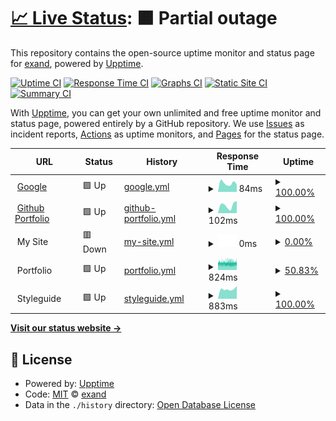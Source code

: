 # [📈 Live Status](https://exand.github.io/upptime): <!--live status--> **🟧 Partial outage**

This repository contains the open-source uptime monitor and status page for [exand](https://exand.github.io/upptime), powered by [Upptime](https://github.com/upptime/upptime).

[![Uptime CI](https://github.com/exand/upptime/workflows/Uptime%20CI/badge.svg)](https://github.com/exand/upptime/actions?query=workflow%3A%22Uptime+CI%22)
[![Response Time CI](https://github.com/exand/upptime/workflows/Response%20Time%20CI/badge.svg)](https://github.com/exand/upptime/actions?query=workflow%3A%22Response+Time+CI%22)
[![Graphs CI](https://github.com/exand/upptime/workflows/Graphs%20CI/badge.svg)](https://github.com/exand/upptime/actions?query=workflow%3A%22Graphs+CI%22)
[![Static Site CI](https://github.com/exand/upptime/workflows/Static%20Site%20CI/badge.svg)](https://github.com/exand/upptime/actions?query=workflow%3A%22Static+Site+CI%22)
[![Summary CI](https://github.com/exand/upptime/workflows/Summary%20CI/badge.svg)](https://github.com/exand/upptime/actions?query=workflow%3A%22Summary+CI%22)

With [Upptime](https://upptime.js.org), you can get your own unlimited and free uptime monitor and status page, powered entirely by a GitHub repository. We use [Issues](https://github.com/exand/upptime/issues) as incident reports, [Actions](https://github.com/exand/upptime/actions) as uptime monitors, and [Pages](https://exand.github.io/upptime) for the status page.

<!--start: status pages-->
<!-- This summary is generated by Upptime (https://github.com/upptime/upptime) -->
<!-- Do not edit this manually, your changes will be overwritten -->
<!-- prettier-ignore -->
| URL | Status | History | Response Time | Uptime |
| --- | ------ | ------- | ------------- | ------ |
| <img alt="" src="https://favicons.githubusercontent.com/www.google.com" height="13"> [Google](https://www.google.com) | 🟩 Up | [google.yml](https://github.com/exand/upptime/commits/HEAD/history/google.yml) | <details><summary><img alt="Response time graph" src="./graphs/google/response-time-week.png" height="20"> 84ms</summary><br><a href="https://exand.github.io/upptime/history/google"><img alt="Response time 84" src="https://img.shields.io/endpoint?url=https%3A%2F%2Fraw.githubusercontent.com%2Fexand%2Fupptime%2FHEAD%2Fapi%2Fgoogle%2Fresponse-time.json"></a><br><a href="https://exand.github.io/upptime/history/google"><img alt="24-hour response time 72" src="https://img.shields.io/endpoint?url=https%3A%2F%2Fraw.githubusercontent.com%2Fexand%2Fupptime%2FHEAD%2Fapi%2Fgoogle%2Fresponse-time-day.json"></a><br><a href="https://exand.github.io/upptime/history/google"><img alt="7-day response time 84" src="https://img.shields.io/endpoint?url=https%3A%2F%2Fraw.githubusercontent.com%2Fexand%2Fupptime%2FHEAD%2Fapi%2Fgoogle%2Fresponse-time-week.json"></a><br><a href="https://exand.github.io/upptime/history/google"><img alt="30-day response time 90" src="https://img.shields.io/endpoint?url=https%3A%2F%2Fraw.githubusercontent.com%2Fexand%2Fupptime%2FHEAD%2Fapi%2Fgoogle%2Fresponse-time-month.json"></a><br><a href="https://exand.github.io/upptime/history/google"><img alt="1-year response time 84" src="https://img.shields.io/endpoint?url=https%3A%2F%2Fraw.githubusercontent.com%2Fexand%2Fupptime%2FHEAD%2Fapi%2Fgoogle%2Fresponse-time-year.json"></a></details> | <details><summary><a href="https://exand.github.io/upptime/history/google">100.00%</a></summary><a href="https://exand.github.io/upptime/history/google"><img alt="All-time uptime 100.00%" src="https://img.shields.io/endpoint?url=https%3A%2F%2Fraw.githubusercontent.com%2Fexand%2Fupptime%2FHEAD%2Fapi%2Fgoogle%2Fuptime.json"></a><br><a href="https://exand.github.io/upptime/history/google"><img alt="24-hour uptime 100.00%" src="https://img.shields.io/endpoint?url=https%3A%2F%2Fraw.githubusercontent.com%2Fexand%2Fupptime%2FHEAD%2Fapi%2Fgoogle%2Fuptime-day.json"></a><br><a href="https://exand.github.io/upptime/history/google"><img alt="7-day uptime 100.00%" src="https://img.shields.io/endpoint?url=https%3A%2F%2Fraw.githubusercontent.com%2Fexand%2Fupptime%2FHEAD%2Fapi%2Fgoogle%2Fuptime-week.json"></a><br><a href="https://exand.github.io/upptime/history/google"><img alt="30-day uptime 100.00%" src="https://img.shields.io/endpoint?url=https%3A%2F%2Fraw.githubusercontent.com%2Fexand%2Fupptime%2FHEAD%2Fapi%2Fgoogle%2Fuptime-month.json"></a><br><a href="https://exand.github.io/upptime/history/google"><img alt="1-year uptime 100.00%" src="https://img.shields.io/endpoint?url=https%3A%2F%2Fraw.githubusercontent.com%2Fexand%2Fupptime%2FHEAD%2Fapi%2Fgoogle%2Fuptime-year.json"></a></details>
| <img alt="" src="https://favicons.githubusercontent.com/exand.github.io" height="13"> [Github Portfolio](https://exand.github.io/portfolio) | 🟩 Up | [github-portfolio.yml](https://github.com/exand/upptime/commits/HEAD/history/github-portfolio.yml) | <details><summary><img alt="Response time graph" src="./graphs/github-portfolio/response-time-week.png" height="20"> 102ms</summary><br><a href="https://exand.github.io/upptime/history/github-portfolio"><img alt="Response time 127" src="https://img.shields.io/endpoint?url=https%3A%2F%2Fraw.githubusercontent.com%2Fexand%2Fupptime%2FHEAD%2Fapi%2Fgithub-portfolio%2Fresponse-time.json"></a><br><a href="https://exand.github.io/upptime/history/github-portfolio"><img alt="24-hour response time 63" src="https://img.shields.io/endpoint?url=https%3A%2F%2Fraw.githubusercontent.com%2Fexand%2Fupptime%2FHEAD%2Fapi%2Fgithub-portfolio%2Fresponse-time-day.json"></a><br><a href="https://exand.github.io/upptime/history/github-portfolio"><img alt="7-day response time 102" src="https://img.shields.io/endpoint?url=https%3A%2F%2Fraw.githubusercontent.com%2Fexand%2Fupptime%2FHEAD%2Fapi%2Fgithub-portfolio%2Fresponse-time-week.json"></a><br><a href="https://exand.github.io/upptime/history/github-portfolio"><img alt="30-day response time 110" src="https://img.shields.io/endpoint?url=https%3A%2F%2Fraw.githubusercontent.com%2Fexand%2Fupptime%2FHEAD%2Fapi%2Fgithub-portfolio%2Fresponse-time-month.json"></a><br><a href="https://exand.github.io/upptime/history/github-portfolio"><img alt="1-year response time 127" src="https://img.shields.io/endpoint?url=https%3A%2F%2Fraw.githubusercontent.com%2Fexand%2Fupptime%2FHEAD%2Fapi%2Fgithub-portfolio%2Fresponse-time-year.json"></a></details> | <details><summary><a href="https://exand.github.io/upptime/history/github-portfolio">100.00%</a></summary><a href="https://exand.github.io/upptime/history/github-portfolio"><img alt="All-time uptime 99.99%" src="https://img.shields.io/endpoint?url=https%3A%2F%2Fraw.githubusercontent.com%2Fexand%2Fupptime%2FHEAD%2Fapi%2Fgithub-portfolio%2Fuptime.json"></a><br><a href="https://exand.github.io/upptime/history/github-portfolio"><img alt="24-hour uptime 100.00%" src="https://img.shields.io/endpoint?url=https%3A%2F%2Fraw.githubusercontent.com%2Fexand%2Fupptime%2FHEAD%2Fapi%2Fgithub-portfolio%2Fuptime-day.json"></a><br><a href="https://exand.github.io/upptime/history/github-portfolio"><img alt="7-day uptime 100.00%" src="https://img.shields.io/endpoint?url=https%3A%2F%2Fraw.githubusercontent.com%2Fexand%2Fupptime%2FHEAD%2Fapi%2Fgithub-portfolio%2Fuptime-week.json"></a><br><a href="https://exand.github.io/upptime/history/github-portfolio"><img alt="30-day uptime 100.00%" src="https://img.shields.io/endpoint?url=https%3A%2F%2Fraw.githubusercontent.com%2Fexand%2Fupptime%2FHEAD%2Fapi%2Fgithub-portfolio%2Fuptime-month.json"></a><br><a href="https://exand.github.io/upptime/history/github-portfolio"><img alt="1-year uptime 99.99%" src="https://img.shields.io/endpoint?url=https%3A%2F%2Fraw.githubusercontent.com%2Fexand%2Fupptime%2FHEAD%2Fapi%2Fgithub-portfolio%2Fuptime-year.json"></a></details>
| <img alt="" src="https://favicons.githubusercontent.com/null" height="13"> My Site | 🟥 Down | [my-site.yml](https://github.com/exand/upptime/commits/HEAD/history/my-site.yml) | <details><summary><img alt="Response time graph" src="./graphs/my-site/response-time-week.png" height="20"> 0ms</summary><br><a href="https://exand.github.io/upptime/history/my-site"><img alt="Response time 504" src="https://img.shields.io/endpoint?url=https%3A%2F%2Fraw.githubusercontent.com%2Fexand%2Fupptime%2FHEAD%2Fapi%2Fmy-site%2Fresponse-time.json"></a><br><a href="https://exand.github.io/upptime/history/my-site"><img alt="24-hour response time 0" src="https://img.shields.io/endpoint?url=https%3A%2F%2Fraw.githubusercontent.com%2Fexand%2Fupptime%2FHEAD%2Fapi%2Fmy-site%2Fresponse-time-day.json"></a><br><a href="https://exand.github.io/upptime/history/my-site"><img alt="7-day response time 0" src="https://img.shields.io/endpoint?url=https%3A%2F%2Fraw.githubusercontent.com%2Fexand%2Fupptime%2FHEAD%2Fapi%2Fmy-site%2Fresponse-time-week.json"></a><br><a href="https://exand.github.io/upptime/history/my-site"><img alt="30-day response time 0" src="https://img.shields.io/endpoint?url=https%3A%2F%2Fraw.githubusercontent.com%2Fexand%2Fupptime%2FHEAD%2Fapi%2Fmy-site%2Fresponse-time-month.json"></a><br><a href="https://exand.github.io/upptime/history/my-site"><img alt="1-year response time 504" src="https://img.shields.io/endpoint?url=https%3A%2F%2Fraw.githubusercontent.com%2Fexand%2Fupptime%2FHEAD%2Fapi%2Fmy-site%2Fresponse-time-year.json"></a></details> | <details><summary><a href="https://exand.github.io/upptime/history/my-site">0.00%</a></summary><a href="https://exand.github.io/upptime/history/my-site"><img alt="All-time uptime 83.32%" src="https://img.shields.io/endpoint?url=https%3A%2F%2Fraw.githubusercontent.com%2Fexand%2Fupptime%2FHEAD%2Fapi%2Fmy-site%2Fuptime.json"></a><br><a href="https://exand.github.io/upptime/history/my-site"><img alt="24-hour uptime 0.00%" src="https://img.shields.io/endpoint?url=https%3A%2F%2Fraw.githubusercontent.com%2Fexand%2Fupptime%2FHEAD%2Fapi%2Fmy-site%2Fuptime-day.json"></a><br><a href="https://exand.github.io/upptime/history/my-site"><img alt="7-day uptime 0.00%" src="https://img.shields.io/endpoint?url=https%3A%2F%2Fraw.githubusercontent.com%2Fexand%2Fupptime%2FHEAD%2Fapi%2Fmy-site%2Fuptime-week.json"></a><br><a href="https://exand.github.io/upptime/history/my-site"><img alt="30-day uptime 3.31%" src="https://img.shields.io/endpoint?url=https%3A%2F%2Fraw.githubusercontent.com%2Fexand%2Fupptime%2FHEAD%2Fapi%2Fmy-site%2Fuptime-month.json"></a><br><a href="https://exand.github.io/upptime/history/my-site"><img alt="1-year uptime 83.32%" src="https://img.shields.io/endpoint?url=https%3A%2F%2Fraw.githubusercontent.com%2Fexand%2Fupptime%2FHEAD%2Fapi%2Fmy-site%2Fuptime-year.json"></a></details>
| <img alt="" src="https://favicons.githubusercontent.com/null" height="13"> Portfolio | 🟩 Up | [portfolio.yml](https://github.com/exand/upptime/commits/HEAD/history/portfolio.yml) | <details><summary><img alt="Response time graph" src="./graphs/portfolio/response-time-week.png" height="20"> 824ms</summary><br><a href="https://exand.github.io/upptime/history/portfolio"><img alt="Response time 864" src="https://img.shields.io/endpoint?url=https%3A%2F%2Fraw.githubusercontent.com%2Fexand%2Fupptime%2FHEAD%2Fapi%2Fportfolio%2Fresponse-time.json"></a><br><a href="https://exand.github.io/upptime/history/portfolio"><img alt="24-hour response time 827" src="https://img.shields.io/endpoint?url=https%3A%2F%2Fraw.githubusercontent.com%2Fexand%2Fupptime%2FHEAD%2Fapi%2Fportfolio%2Fresponse-time-day.json"></a><br><a href="https://exand.github.io/upptime/history/portfolio"><img alt="7-day response time 824" src="https://img.shields.io/endpoint?url=https%3A%2F%2Fraw.githubusercontent.com%2Fexand%2Fupptime%2FHEAD%2Fapi%2Fportfolio%2Fresponse-time-week.json"></a><br><a href="https://exand.github.io/upptime/history/portfolio"><img alt="30-day response time 838" src="https://img.shields.io/endpoint?url=https%3A%2F%2Fraw.githubusercontent.com%2Fexand%2Fupptime%2FHEAD%2Fapi%2Fportfolio%2Fresponse-time-month.json"></a><br><a href="https://exand.github.io/upptime/history/portfolio"><img alt="1-year response time 864" src="https://img.shields.io/endpoint?url=https%3A%2F%2Fraw.githubusercontent.com%2Fexand%2Fupptime%2FHEAD%2Fapi%2Fportfolio%2Fresponse-time-year.json"></a></details> | <details><summary><a href="https://exand.github.io/upptime/history/portfolio">50.83%</a></summary><a href="https://exand.github.io/upptime/history/portfolio"><img alt="All-time uptime 97.97%" src="https://img.shields.io/endpoint?url=https%3A%2F%2Fraw.githubusercontent.com%2Fexand%2Fupptime%2FHEAD%2Fapi%2Fportfolio%2Fuptime.json"></a><br><a href="https://exand.github.io/upptime/history/portfolio"><img alt="24-hour uptime 62.10%" src="https://img.shields.io/endpoint?url=https%3A%2F%2Fraw.githubusercontent.com%2Fexand%2Fupptime%2FHEAD%2Fapi%2Fportfolio%2Fuptime-day.json"></a><br><a href="https://exand.github.io/upptime/history/portfolio"><img alt="7-day uptime 50.83%" src="https://img.shields.io/endpoint?url=https%3A%2F%2Fraw.githubusercontent.com%2Fexand%2Fupptime%2FHEAD%2Fapi%2Fportfolio%2Fuptime-week.json"></a><br><a href="https://exand.github.io/upptime/history/portfolio"><img alt="30-day uptime 88.26%" src="https://img.shields.io/endpoint?url=https%3A%2F%2Fraw.githubusercontent.com%2Fexand%2Fupptime%2FHEAD%2Fapi%2Fportfolio%2Fuptime-month.json"></a><br><a href="https://exand.github.io/upptime/history/portfolio"><img alt="1-year uptime 97.97%" src="https://img.shields.io/endpoint?url=https%3A%2F%2Fraw.githubusercontent.com%2Fexand%2Fupptime%2FHEAD%2Fapi%2Fportfolio%2Fuptime-year.json"></a></details>
| <img alt="" src="https://favicons.githubusercontent.com/null" height="13"> Styleguide | 🟩 Up | [styleguide.yml](https://github.com/exand/upptime/commits/HEAD/history/styleguide.yml) | <details><summary><img alt="Response time graph" src="./graphs/styleguide/response-time-week.png" height="20"> 883ms</summary><br><a href="https://exand.github.io/upptime/history/styleguide"><img alt="Response time 962" src="https://img.shields.io/endpoint?url=https%3A%2F%2Fraw.githubusercontent.com%2Fexand%2Fupptime%2FHEAD%2Fapi%2Fstyleguide%2Fresponse-time.json"></a><br><a href="https://exand.github.io/upptime/history/styleguide"><img alt="24-hour response time 747" src="https://img.shields.io/endpoint?url=https%3A%2F%2Fraw.githubusercontent.com%2Fexand%2Fupptime%2FHEAD%2Fapi%2Fstyleguide%2Fresponse-time-day.json"></a><br><a href="https://exand.github.io/upptime/history/styleguide"><img alt="7-day response time 883" src="https://img.shields.io/endpoint?url=https%3A%2F%2Fraw.githubusercontent.com%2Fexand%2Fupptime%2FHEAD%2Fapi%2Fstyleguide%2Fresponse-time-week.json"></a><br><a href="https://exand.github.io/upptime/history/styleguide"><img alt="30-day response time 980" src="https://img.shields.io/endpoint?url=https%3A%2F%2Fraw.githubusercontent.com%2Fexand%2Fupptime%2FHEAD%2Fapi%2Fstyleguide%2Fresponse-time-month.json"></a><br><a href="https://exand.github.io/upptime/history/styleguide"><img alt="1-year response time 962" src="https://img.shields.io/endpoint?url=https%3A%2F%2Fraw.githubusercontent.com%2Fexand%2Fupptime%2FHEAD%2Fapi%2Fstyleguide%2Fresponse-time-year.json"></a></details> | <details><summary><a href="https://exand.github.io/upptime/history/styleguide">100.00%</a></summary><a href="https://exand.github.io/upptime/history/styleguide"><img alt="All-time uptime 97.89%" src="https://img.shields.io/endpoint?url=https%3A%2F%2Fraw.githubusercontent.com%2Fexand%2Fupptime%2FHEAD%2Fapi%2Fstyleguide%2Fuptime.json"></a><br><a href="https://exand.github.io/upptime/history/styleguide"><img alt="24-hour uptime 100.00%" src="https://img.shields.io/endpoint?url=https%3A%2F%2Fraw.githubusercontent.com%2Fexand%2Fupptime%2FHEAD%2Fapi%2Fstyleguide%2Fuptime-day.json"></a><br><a href="https://exand.github.io/upptime/history/styleguide"><img alt="7-day uptime 100.00%" src="https://img.shields.io/endpoint?url=https%3A%2F%2Fraw.githubusercontent.com%2Fexand%2Fupptime%2FHEAD%2Fapi%2Fstyleguide%2Fuptime-week.json"></a><br><a href="https://exand.github.io/upptime/history/styleguide"><img alt="30-day uptime 99.76%" src="https://img.shields.io/endpoint?url=https%3A%2F%2Fraw.githubusercontent.com%2Fexand%2Fupptime%2FHEAD%2Fapi%2Fstyleguide%2Fuptime-month.json"></a><br><a href="https://exand.github.io/upptime/history/styleguide"><img alt="1-year uptime 97.89%" src="https://img.shields.io/endpoint?url=https%3A%2F%2Fraw.githubusercontent.com%2Fexand%2Fupptime%2FHEAD%2Fapi%2Fstyleguide%2Fuptime-year.json"></a></details>

<!--end: status pages-->

[**Visit our status website →**](https://exand.github.io/upptime)

## 📄 License

- Powered by: [Upptime](https://github.com/upptime/upptime)
- Code: [MIT](./LICENSE) © [exand](https://exand.github.io/upptime)
- Data in the `./history` directory: [Open Database License](https://opendatacommons.org/licenses/odbl/1-0/)
